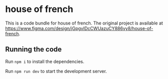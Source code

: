 
  # house of french

  This is a code bundle for house of french. The original project is available at https://www.figma.com/design/jGpgvIDcCWUazuCY886vy8/house-of-french.

  ## Running the code

  Run `npm i` to install the dependencies.

  Run `npm run dev` to start the development server.
  